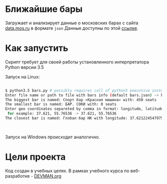 
# Ближайшие бары  
  
Загружает и анализирует данные о московских барах с сайта [data.mos.ru](https://data.mos.ru/) в формате `json` 
Данные доступны по этой [ссылке](http://data.mos.ru/opendata/7710881420-bary).

  
# Как запустить  
  
Скрипт требует для своей работы установленного интерпретатора Python версии 3.5  
  
Запуск на Linux:  
  
```bash  
  
$ python3.5 bars.py # possibly requires call of python3 executive instead of just python  
Enter file name or path to file with bars info (default bars.json) -> bars.json
The biggest bar is named: Спорт бар «Красная машина» with: 450 seats
The smallest bar is named: БАР. СОКИ with: 0 seats
Enter geo coordinates separeted by comma in format: longitude, latitude
 for example: 37.621, 55.76536 -> 37.621, 55.76536
The closest bar is named: Глобал бар НК with longitude: 37.62122454797518 and latitude: 55.76514637303136
 
  
```  
  
Запуск на Windows происходит аналогично.  
  
# Цели проекта  
  
Код создан в учебных целях. В рамках учебного курса по веб-разработке - [DEVMAN.org](https://devman.org)